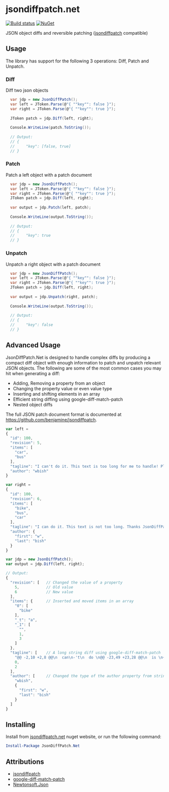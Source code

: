 # jsondiffpatch.net
<!--- badges -->
[![Build status](https://ci.appveyor.com/api/projects/status/aavhn0lwas0j29gy?svg=true)](https://ci.appveyor.com/project/wbish/jsondiffpatch-net)
[![NuGet](https://img.shields.io/nuget/v/JsonDiffPatch.Net.svg)](https://www.nuget.org/packages/JsonDiffPatch.Net/)

JSON object diffs and reversible patching ([jsondiffpatch](https://github.com/benjamine/jsondiffpatch) compatible)

## Usage

The library has support for the following 3 operations: Diff, Patch and Unpatch.

### Diff

Diff two json objects

``` C#
  var jdp = new JsonDiffPatch();
  var left = JToken.Parse(@"{ ""key"": false }");
  var right = JToken.Parse(@"{ ""key"": true }");
  
  JToken patch = jdp.Diff(left, right);
  
  Console.WriteLine(patch.ToString());
  
  // Output:
  // {
  //     "key": [false, true]
  // }
```

### Patch

Patch a left object with a patch document

``` C#
  var jdp = new JsonDiffPatch();
  var left = JToken.Parse(@"{ ""key"": false }");
  var right = JToken.Parse(@"{ ""key"": true }");
  JToken patch = jdp.Diff(left, right);
  
  var output = jdp.Patch(left, patch);
  
  Console.WriteLine(output.ToString());
  
  // Output:
  // {
  //     "key": true
  // }
```

### Unpatch

Unpatch a right object with a patch document

``` C#
  var jdp = new JsonDiffPatch();
  var left = JToken.Parse(@"{ ""key"": false }");
  var right = JToken.Parse(@"{ ""key"": true }");
  JToken patch = jdp.Diff(left, right);
  
  var output = jdp.Unpatch(right, patch);
  
  Console.WriteLine(output.ToString());
  
  // Output:
  // {
  //     "key": false
  // }
```

## Advanced Usage

JsonDiffPatch.Net is designed to handle complex diffs by producing a compact diff object with enough information to patch and unpatch relevant JSON objects. The following are some of the most common cases you may hit when generating a diff:

- Adding, Removing a property from an object
- Changing the property value or even value type
- Inserting and shifting elements in an array
- Efficient string diffing using google-diff-match-patch
- Nested object diffs

The full JSON patch document format is documented at https://github.com/benjamine/jsondiffpatch. 

``` JavaScript
var left = 
{
  "id": 100,
  "revision": 5,
  "items": [
    "car",
    "bus"
  ],
  "tagline": "I can't do it. This text is too long for me to handle! Please help me JsonDiffPatch!",
  "author": "wbish"
}

var right =
{
  "id": 100,
  "revision": 6,
  "items": [
    "bike",
    "bus",
    "car"
  ],
  "tagline": "I can do it. This text is not too long. Thanks JsonDiffPatch!",
  "author": {
    "first": "w",
    "last": "bish"
  }
}

var jdp = new JsonDiffPatch();
var output = jdp.Diff(left, right);

// Output:
{
  "revision": [   // Changed the value of a property
    5,            // Old value
    6             // New value
  ],
  "items": {      // Inserted and moved items in an array
    "0": [
      "bike"
    ],
    "_t": "a",
    "_1": [
      "",
      1,
      3
    ]
  },
  "tagline": [    // A long string diff using google-diff-match-patch
    "@@ -2,10 +2,8 @@\n  can\n-'t\n  do \n@@ -23,49 +23,28 @@\n  is \n+not \n too long\n- for me to handle! Please help me\n+. Thanks\n  Jso\n",
    0,
    2
  ],
  "author": [     // Changed the type of the author property from string to object
    "wbish",
    {
      "first": "w",
      "last": "bish"
    }
  ]
}
```

## Installing

Install from [jsondiffpatch.net](https://www.nuget.org/packages/JsonDiffPatch.Net/) nuget website, or run the following command:

``` PowerShell
Install-Package JsonDiffPatch.Net
````

## Attributions
* [jsondiffpatch](https://github.com/benjamine/jsondiffpatch)
* [google-diff-match-patch](https://code.google.com/archive/p/google-diff-match-patch/)
* [Newtonsoft.Json](https://www.nuget.org/packages/Newtonsoft.Json/)
